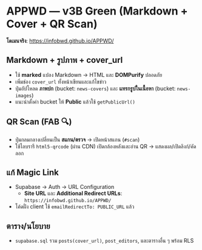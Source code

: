 
# APPWD — v3B Green (Markdown + Cover + QR Scan)
**โดเมนจริง**: https://infobwd.github.io/APPWD/

## Markdown + รูปภาพ + cover_url
- ใช้ **marked** แปลง Markdown → HTML และ **DOMPurify** ปลอดภัย
- เพิ่มช่อง `cover_url` ทั้งหน้าเขียนและแก้ไขข่าว
- ปุ่มอัปโหลด **ภาพปก** (bucket: `news-covers`) และ **แทรกรูปในเนื้อหา** (bucket: `news-images`)
- แนะนำตั้งค่า bucket ให้ **Public** แล้วใช้ `getPublicUrl()`

## QR Scan (FAB 🔍)
- ปุ่มกลมกลางเปลี่ยนเป็น **สแกน/ตรวจ** → เปิดหน้าสแกน (`#scan`)
- ใช้ไลบรารี `html5-qrcode` (ผ่าน CDN) เปิดกล้องหลังและอ่าน QR → แสดงผล/เปิดลิงก์/คัดลอก

## แก้ Magic Link
- Supabase → Auth → URL Configuration
  - **Site URL** และ **Additional Redirect URLs**: `https://infobwd.github.io/APPWD/`
- โค้ดฝั่ง client ใช้ `emailRedirectTo: PUBLIC_URL` แล้ว

## ตาราง/นโยบาย
- `supabase.sql` รวม `posts(cover_url)`, `post_editors`, และตารางอื่น ๆ พร้อม RLS
